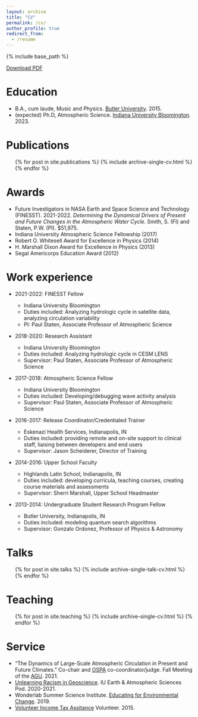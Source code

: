 ```yaml
---
layout: archive
title: "CV"
permalink: /cv/
author_profile: true
redirect_from:
  - /resume
---
```


{% include base_path %}

[Download PDF](/files/CV.pdf)

Education
======
* B.A., cum laude, Music and Physics. [Butler University](https://www.butler.edu/arts-sciences/physics-astronomy-astrophysics/). 2015.
* (expected) Ph.D, Atmospheric Science. [Indiana University Bloomington](https://earth.indiana.edu/). 2023.
  
Publications
======
  <ul>{% for post in site.publications %}
    {% include archive-single-cv.html %}
  {% endfor %}</ul>

Awards
======
* Future Investigators in NASA Earth and Space Science and Technology (FINESST). 2021-2022. _Determining the Dynamical Drivers of Present and Future Changes in the Atmospheric Water Cycle_. Smith, S. (FI) and Staten, P.W. (PI). $51,975.
* Indiana University Atmospheric Science Fellowship (2017)
* Robert O. Whitesell Award for Excellence in Physics (2014)
* H. Marshall Dixon Award for Excellence in Physics (2013)
* Segal Americorps Education Award (2012)

Work experience
======
* 2021-2022: FINESST Fellow
  * Indiana University Bloomington
  * Duties included: Analyzing hydrologic cycle in satellite data, analyzing circulation variability
  * PI: Paul Staten, Associate Professor of Atmospheric Science

* 2018-2020: Research Assistant
  * Indiana University Bloomington
  * Duties included: Analyzing hydrologic cycle in CESM LENS
  * Supervisor: Paul Staten, Associate Professor of Atmospheric Science

* 2017-2018: Atmospheric Science Fellow
  * Indiana University Bloomington
  * Duties included: Developing/debugging wave activity analysis
  * Supervisor: Paul Staten, Associate Professor of Atmospheric Science

* 2016-2017: Release Coordinator/Credentialed Trainer
  * Eskenazi Health Services, Indianapolis, IN
  * Duties included: providing remote and on-site support to clinical staff, liaising between developers and end users
  * Supervisor: Jason Scheiderer, Director of Training

* 2014-2016: Upper School Faculty
  * Highlands Latin School, Indianapolis, IN
  * Duties included: developing curricula, teaching courses, creating course materials and assessments
  * Supervisor: Sherri Marshall, Upper School Headmaster

* 2013-2014: Undergraduate Student Research Program Fellow
  * Butler University, Indianapolis, IN
  * Duties included: modeling quantum search algorithms
  * Supervisor: Gonzalo Ordonez, Professor of Physics & Astronomy

Talks
======
  <ul>{% for post in site.talks %}
    {% include archive-single-talk-cv.html %}
  {% endfor %}</ul>
  
Teaching
======
  <ul>{% for post in site.teaching %}
    {% include archive-single-cv.html %}
  {% endfor %}</ul>
  
Service
======
* “The Dynamics of Large-Scale Atmospheric Circulation in Present and Future Climates.” Co-chair and [OSPA](https://www.agu.org/Learn-and-Develop/Learn/Student-Competitions/OSPA) co-coordinator/judge. Fall Meeting of the [AGU](https://www.agu.org). 2021.
* [Unlearning Racism in Geoscience](https://urgeoscience.org/). IU Earth & Atmospheric Sciences Pod. 2020-2021.
* Wonderlab Summer Science Institute. [Educating for Environmental Change](https://eri.iu.edu/research/projects/educating-for-environmental-change.html). 2019.
* [Volunteer Income Tax Assitance](https://www.irs.gov/individuals/irs-vita-grant-program) Volunteer. 2015.
